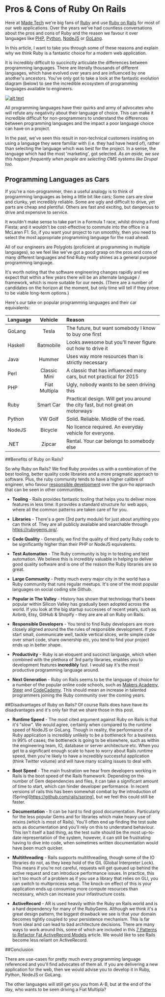 # Pros & Cons of Ruby On Rails

Here at [Made Tech](https://www.madetech.com) we're big fans of [Ruby](https://en.wikipedia.org/wiki/Ruby_programming_language) and use [Ruby on Rails](https://en.wikipedia.org/wiki/Ruby_on_Rails) for most of our web applications. Over the years we've had countless conversations about the pros and cons of Ruby and the reason we favour it over languages like [PHP](https://en.wikipedia.org/wiki/PHP), [Python](https://en.wikipedia.org/wiki/Python_programming_language), [NodeJS](https://en.wikipedia.org/wiki/Node.js) or [GoLang](https://en.wikipedia.org/wiki/Go_programming_language). 

In this article, I want to take you through some of these reasons and explain why we think Ruby is a fantastic choice for a modern web application. 

It is incredibly difficult to succinctly articulate the differences between programming languages. There are literally thousands of different languages, which have evolved over years and are influenced by one another's ancestors. You've only got to take a look at the fantastic evolution diagram (below) to see the incredible ecosystem of programming languages available to engineers. 

[![alt text](http://calvinx.com/wp-content/uploads/2012/07/evo-prog-lang.png "Evolution of programming languages")](http://calvinx.com/wp-content/uploads/2012/07/evo-prog-lang.png)

All programming languages have their quirks and army of advocates who will refute any negativity about their language of choice. This can make it incredible difficult for non-programmers to understand the differences between programming languages and the impact a poor language choice can have on a project. 

In the past, we've seen this result in non-technical customers insisting on using a language they were familiar with (i.e. they had have heard of), rather than selecting the language which was best for the project. In a sense, the language which had the most 'marketing', got selected. *As an aside, we see this happen frequently when people are selecting CMS systems like Drupal too.*

## Programming Languages as Cars
If you're a non-programmer, then a useful analogy is to think of programming languages as being a little bit like cars; Some cars are slow and clunky, yet incredibly reliable. Some are ugly and difficult to drive, yet parts are cheap and plentiful. Others are fast and exciting, but dangerous to drive and expensive to service. 

It wouldn't make sense to take part in a Formula 1 race, whilst driving a Ford Fiesta; and it wouldn't be cost-effective to commute into the office in a McLaren F1. So, if you want your project to run smoothly, then you need to select the most appropriate programming language for the road ahead.

All of our engineers are Polyglots (proficient at programming in multiple languages), so we feel like we've got a good grasp on the pros and cons of many different languages and find Ruby really shines as a general purpose programming language. 

It's worth noting that the software engineering changes rapidly and we expect that within a few years there will be an alternate language / framework, which is more suitable for our needs. (There are a number of candidates on the horizon at the moment, but only time will tell if they prove to be viable long-term options.)

Here's our take on popular programming languages and their car equivalents: 

| Language      | Vehicle             | Reason                                                                          |
| ------------- | :-------------: | :-----------------------------------------------------------------------------  |
| GoLang        | Tesla           | The future, but want somebody I know to buy one first                           |
| Haskell       | Batmobile       | Looks awesome but you'll never figure out how to drive it                       |
| Java          | Hummer          | Uses way more resources than is strictly necessary                              |
| Perl          | Classic Mini    | A classic that has influenced many cars, but not practical for 2015             |
| PHP           | Fiat Multipla   | Ugly, nobody wants to be seen driving this                                      |
| Ruby          | Smart Car       | Practical design. Will get you around the city fast, but not great on motorways |
| Python        | VW Golf         | Solid. Reliable. Middle of the road.                                            |
| NodeJS        | Bicycle         | No licence required. An everyday vehicle for everyone.                                                           |
| .NET          | Zipcar          | Rental. Your car belongs to somebody else                                       |


##Benefits of Ruby on Rails? 

So why Ruby on Rails? We find Ruby provides us with a combination of the best tooling, better quality code libraries and a more pragmatic approach to software. Plus, the ruby community tends to have a higher calibre of engineer, who favour [responsible development](http://www.slideshare.net/TSundberg/the-responsible-developer) over the gun-ho approach that can be seen in other communities.

* **Tooling** - Rails provides fantastic tooling that helps you to deliver more features in less time. It provides a standard structure for web apps, where all the common patterns are taken care of for you. 

* **Libraries** - There's a gem (3rd party module) for just about anything you can think of. They are all publicly available and searchable through https://rubygems.org/. 

* **Code Quality** - Generally, we find the quality of third party Ruby code to be significantly higher than their PHP or NodeJS equivalents. 

* **Test Automation** - The Ruby community is big in to testing and test automation. We believe this is incredibly valuable in helping to deliver good quality software and is one of the reason the Ruby libraries are so great. 

* **Large Community** - Pretty much every major city in the world has a Ruby community that runs regular meetups. It's one of the most popular languages on social coding site Github.  

* **Popular in The Valley** - History has shown that technology that's been popular within Silicon Valley has gradually been adopted across the world. If you look at the big startup successes of recent years, such as Airbnb, Etsy, GitHub & Shopify - they are are all on Ruby on Rails.

* **Responsible Developers** - You tend to find Ruby developers are more closely aligned around the the rules of responsible development. If you start small, communicate well, tackle vertical slices, write simple code over smart code, share ownership etc, you tend to find your project ends up in better shape.

* **Productivity** - Ruby is an eloquent and succinct language, which when combined with the plethora of 3rd party libraries, enables you to development features **incredibly** fast. I would say it's the most productive programming language around.

* **Next Generation** - Ruby on Rails seems to be the language of choice for a number of the popular online code schools, such as [Makers Academy](http://www.makersacademy.com/), [Steer](https://www.steer.me/) and [CodeCademy](https://www.codecademy.com/). This should mean an increase in talented programmers joining the Ruby community over the coming years. 
 
##Disadvantages of Ruby on Rails? 
Of course Rails does have have its disadvantages and it's only fair that we share those in this post. 

* **Runtime Speed** - The most cited argument against Ruby on Rails is that it's "slow". We would agree, certainly when compared to the runtime speed of NodeJS or GoLang. Though in reality, the performance of a Ruby application is incredibly unlikely to be a bottleneck for a business. In 99% of cases, the bottleneck is going to be elsewhere, such as within the engineering team, IO, database or server architecture etc. When you get to a significant enough scale to have to worry about Rails runtime speed, then you're likely to have a incredibly successful application (think Twitter volume) and will have many scaling issues to deal with. 

* **Boot Speed** - The main frustration we hear from developers working in Rails is the boot speed of the Rails framework. Depending on the number of Gem dependencies and files, it can take a significant amount of time to start, which can hinder developer performance. In recent versions of rails this has been somewhat combat by the introduction of (Spring)[https://github.com/rails/spring], but we feel this could still be faster. 

* **Documentation** - It can be hard to find good documentation. Particularly for the less popular Gems and for libraries which make heavy use of mixins (which is most of Rails). You'll often end up finding the test suite acts as documentation and you'll rely on this to understand behaviour. This isn't itself a bad thing, as the test suite should be the most up-to-date representation of the system, however, it can still be frustrating having to dive into code, when sometimes written documentation would have been much quicker. 

* **Multithreading** - Rails supports multithreading, though some of the IO libraries do not, as they keep hold of the GIL (Global Interpreter Lock). This means if you're not careful, requests will get queued up behind the active request and can introduce performance issues. In practice, this isn't too much of a problem as if you use a library that relies on GLI, you can switch to multiprocess setup. The knock-on effect of this is your application ends up consuming more compute resources than necessary, which can increase your infastructure costs.

* **ActiveRecord** - AR is used heavily within the Ruby on Rails world and is a hard dependency for many of the RubyGems. Although we think it's a great design pattern, the biggest drawback we see is that your domain becomes tightly coupled to your persistence mechanism. This is far from ideal and can  lead to bad architecture decisions. There are many ways to work around this, some of which are included in this [7 Patterns to Refactor Fat ActiveRecord Models](http://blog.codeclimate.com/blog/2012/10/17/7-ways-to-decompose-fat-activerecord-models/) article. We would like to see Rails become less reliant on ActiveRecord.

##Conclusion

There are use-cases for pretty much every programming language referenced and you'll find advocates of them all. If you are delivering a new application for the web, then we would advise you to develop it in Ruby, Python, NodeJS or GoLang. 

The other languages will still get you you from A-B, but at the end of the day, who wants to be seen driving a Fiat Multipla? 
